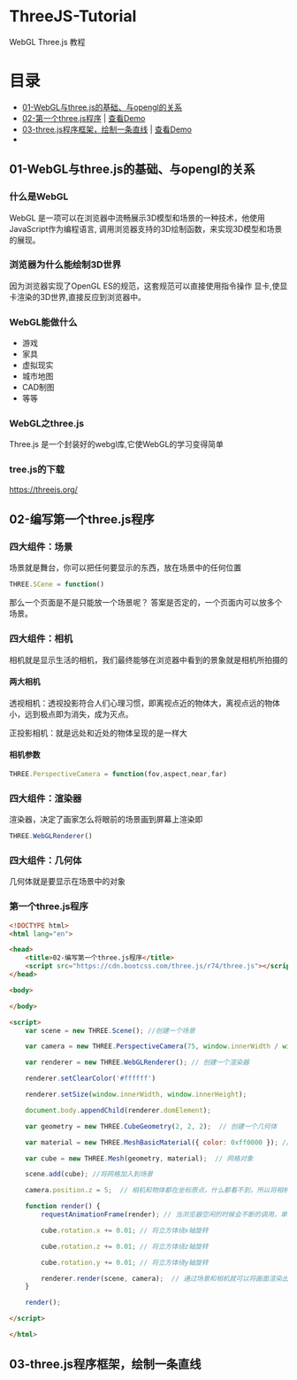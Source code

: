 # ThreeJS-Tutorial
WebGL  Three.js 教程 


# 目录
- [01-WebGL与three.js的基础、与opengl的关系](#01)
- [02-第一个three.js程序](#02)  | [查看Demo](https://ankerleng.github.io/ThreeJS-Tutorial/02-编写第一个three.js程序.html)
- [03-three.js程序框架，绘制一条直线](#03) | [查看Demo](https://ankerleng.github.io/ThreeJS-Tutorial/03-three.js程序框架，绘制一条直线.html)
- 

<h2 id="01">01-WebGL与three.js的基础、与opengl的关系</h2>

### 什么是WebGL
WebGL 是一项可以在浏览器中流畅展示3D模型和场景的一种技术，他使用JavaScript作为编程语言, 调用浏览器支持的3D绘制函数，来实现3D模型和场景的展现。

### 浏览器为什么能绘制3D世界
因为浏览器实现了OpenGL ES的规范，这套规范可以直接使用指令操作
显卡,使显卡渲染的3D世界,直接反应到浏览器中。

### WebGL能做什么
- 游戏
- 家具
- 虚拟现实
- 城市地图
- CAD制图
- 等等

### WebGL之three.js

Three.js 是一个封装好的webgl库,它使WebGL的学习变得简单

### tree.js的下载
https://threejs.org/

<h2 id="02">02-编写第一个three.js程序</h2> 

### 四大组件：场景
场景就是舞台，你可以把任何要显示的东西，放在场景中的任何位置
```javascript
THREE.SCene = function()
```

那么一个页面是不是只能放一个场景呢？ 答案是否定的，一个页面内可以放多个场景。

### 四大组件：相机
相机就是显示生活的相机，我们最终能够在浏览器中看到的景象就是相机所拍摄的

#### 两大相机
透视相机：透视投影符合人们心理习惯，即离视点近的物体大，离视点远的物体小，远到极点即为消失，成为灭点。

正投影相机：就是远处和近处的物体呈现的是一样大

#### 相机参数
```javascript
THREE.PerspectiveCamera = function(fov,aspect,near,far)
```

### 四大组件：渲染器

渲染器，决定了画家怎么将眼前的场景画到屏幕上渲染即
```javascript
THREE.WebGLRenderer()
```

### 四大组件：几何体
几何体就是要显示在场景中的对象


### 第一个three.js程序
```html
<!DOCTYPE html>
<html lang="en">

<head>
    <title>02-编写第一个three.js程序</title>
    <script src="https://cdn.bootcss.com/three.js/r74/three.js"></script>
</head>

<body>

</body>

<script>
    var scene = new THREE.Scene(); //创建一个场景

    var camera = new THREE.PerspectiveCamera(75, window.innerWidth / window.innerHeight, 1, 1000); //创建一个相机

    var renderer = new THREE.WebGLRenderer(); // 创建一个渲染器

    renderer.setClearColor('#ffffff')

    renderer.setSize(window.innerWidth, window.innerHeight);

    document.body.appendChild(renderer.domElement); 

    var geometry = new THREE.CubeGeometry(2, 2, 2);  // 创建一个几何体

    var material = new THREE.MeshBasicMaterial({ color: 0xff0000 }); // 添加一个基础材质， 如果没有材质立方体几乎看不到

    var cube = new THREE.Mesh(geometry, material);  // 网格对象

    scene.add(cube); //将网格加入到场景

    camera.position.z = 5;  // 相机和物体都在坐标原点，什么都看不到，所以将相机移动位置

    function render() {
        requestAnimationFrame(render); // 当浏览器空闲的时候会不断的调用，单线程。 不至于卡死

        cube.rotation.x += 0.01; // 将立方体绕x轴旋转

        cube.rotation.z += 0.01; // 将立方体绕z轴旋转

        cube.rotation.y += 0.01; // 将立方体绕y轴旋转

        renderer.render(scene, camera);  // 通过场景和相机就可以将画面渲染出来
    }

    render();

</script>

</html>
```

<h2 id="03">03-three.js程序框架，绘制一条直线</h2>
